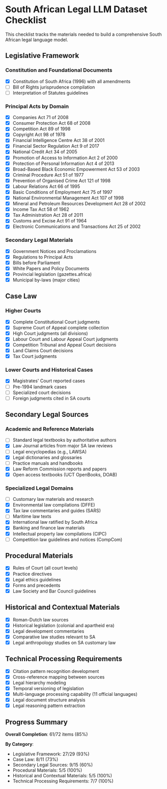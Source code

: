 # South African Legal LLM Dataset Checklist

This checklist tracks the materials needed to build a comprehensive South African legal language model.

## Legislative Framework

### Constitution and Foundational Documents
- [x] Constitution of South Africa (1996) with all amendments
- [ ] Bill of Rights jurisprudence compilation
- [ ] Interpretation of Statutes guidelines

### Principal Acts by Domain
- [x] Companies Act 71 of 2008
- [x] Consumer Protection Act 68 of 2008
- [x] Competition Act 89 of 1998
- [x] Copyright Act 98 of 1978
- [x] Financial Intelligence Centre Act 38 of 2001
- [x] Financial Sector Regulation Act 9 of 2017
- [x] National Credit Act 34 of 2005
- [x] Promotion of Access to Information Act 2 of 2000
- [x] Protection of Personal Information Act 4 of 2013
- [x] Broad-Based Black Economic Empowerment Act 53 of 2003
- [x] Criminal Procedure Act 51 of 1977
- [x] Prevention of Organised Crime Act 121 of 1998
- [x] Labour Relations Act 66 of 1995
- [x] Basic Conditions of Employment Act 75 of 1997
- [x] National Environmental Management Act 107 of 1998
- [x] Mineral and Petroleum Resources Development Act 28 of 2002
- [x] Income Tax Act 58 of 1962
- [x] Tax Administration Act 28 of 2011
- [x] Customs and Excise Act 91 of 1964
- [x] Electronic Communications and Transactions Act 25 of 2002

### Secondary Legal Materials
- [x] Government Notices and Proclamations
- [x] Regulations to Principal Acts
- [x] Bills before Parliament
- [x] White Papers and Policy Documents
- [x] Provincial legislation (gazettes.africa)
- [x] Municipal by-laws (major cities)

## Case Law

### Higher Courts
- [x] Complete Constitutional Court judgments
- [x] Supreme Court of Appeal complete collection
- [x] High Court judgments (all divisions)
- [x] Labour Court and Labour Appeal Court judgments
- [x] Competition Tribunal and Appeal Court decisions
- [x] Land Claims Court decisions
- [x] Tax Court judgments

### Lower Courts and Historical Cases
- [x] Magistrates' Court reported cases
- [ ] Pre-1994 landmark cases
- [ ] Specialized court decisions
- [ ] Foreign judgments cited in SA courts

## Secondary Legal Sources

### Academic and Reference Materials
- [ ] Standard legal textbooks by authoritative authors
- [x] Law Journal articles from major SA law reviews
- [ ] Legal encyclopedias (e.g., LAWSA)
- [x] Legal dictionaries and glossaries
- [ ] Practice manuals and handbooks
- [x] Law Reform Commission reports and papers
- [x] Open access textbooks (UCT OpenBooks, DOAB)

### Specialized Legal Domains
- [ ] Customary law materials and research
- [x] Environmental law compilations (DFFE)
- [x] Tax law commentaries and guides (SARS)
- [ ] Maritime law texts
- [x] International law ratified by South Africa
- [x] Banking and finance law materials
- [x] Intellectual property law compilations (CIPC)
- [ ] Competition law guidelines and notices (CompCom)

## Procedural Materials

- [x] Rules of Court (all court levels)
- [x] Practice directives
- [x] Legal ethics guidelines
- [x] Forms and precedents
- [x] Law Society and Bar Council guidelines

## Historical and Contextual Materials

- [x] Roman-Dutch law sources
- [x] Historical legislation (colonial and apartheid era)
- [x] Legal development commentaries
- [x] Comparative law studies relevant to SA
- [x] Legal anthropology studies on SA customary law

## Technical Processing Requirements

- [x] Citation pattern recognition development
- [x] Cross-reference mapping between sources
- [x] Legal hierarchy modeling
- [x] Temporal versioning of legislation
- [x] Multi-language processing capability (11 official languages)
- [x] Legal document structure analysis
- [x] Legal reasoning pattern extraction

## Progress Summary

**Overall Completion**: 61/72 items (85%)

**By Category**:
- Legislative Framework: 27/29 (93%)
- Case Law: 8/11 (73%)
- Secondary Legal Sources: 9/15 (60%)
- Procedural Materials: 5/5 (100%)
- Historical and Contextual Materials: 5/5 (100%)
- Technical Processing Requirements: 7/7 (100%)
